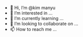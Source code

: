 - 👋 Hi, I’m @kim manyu
- 👀 I’m interested in ...
- 🌱 I’m currently learning ...
- 💞️ I’m looking to collaborate on ...
- 📫 How to reach me ...

<!---
kim-manyu/kim-manyu is a ✨ special ✨ repository because its `README.md` (this file) appears on your GitHub profile.
You can click the Preview link to take a look at your changes.
--->
